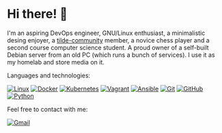 # Hi there! :wave:

I'm an aspiring DevOps engineer, GNU/Linux enthusiast, a minimalistic desing enjoyer, 
a [tilde-community](https://rawtext.club) member, a novice chess player and a 
second course computer science student. A proud owner of a self-built Debian server 
from an old PC (which runs a bunch of services). I use it as my homelab and store media 
on it.

Languages and technologies:

[![Linux](https://img.shields.io/badge/-Linux-000?&logo=Linux)](https://github.com/Starmaster99/dotfiles)
[![Docker](https://img.shields.io/badge/-Docker-000?&logo=Docker)](https://github.com/Starmaster99/headintheclouds)
[![Kubernetes](https://img.shields.io/badge/-Kubernetes-000?&logo=Kubernetes)](https://github.com/Starmaster99/headintheclouds/tree/main/kubeadm)
[![Vagrant](https://img.shields.io/badge/-Vagrant-000?&logo=Vagrant)](https://github.com/Starmaster99/headintheclouds)
[![Ansible](https://img.shields.io/badge/-Ansible-000?&logo=Ansible)](https://github.com/Starmaster99/headintheclouds/kubeadm)
[![Git](https://img.shields.io/badge/-Git-000?&logo=Git)](https://github.com/Starmaster99)
[![GitHub](https://img.shields.io/badge/-GitHub-000?&logo=GitHub)](https://github.com/Starmaster99)
[![Python](https://img.shields.io/badge/-Python-000?&logo=Python)](https://github.com/Starmaster99/jp-telegram-bot)

Feel free to contact with me:

[![Gmail](https://img.shields.io/badge/-starforce882@gmail.com-000?&logo=Gmail)](mailto:starforce882@gmail.com)
